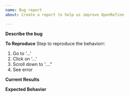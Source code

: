 ```yaml
---
name: Bug report
about: Create a report to help us improve OpenRefine

---
```


**Describe the bug**
<!-- A clear and concise description of what the bug is. -->

**To Reproduce**
Step to reproduce the behaviorr:
1. Go to '...'
2. Click on '...'
3. Scroll down to '...."
4. See error

**Current Results**
<!-- What results occured or where shown. -->

**Expected Behavior**
<!-- A clear and concise description of what you expected to happen or to show.-->
